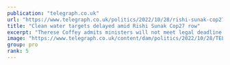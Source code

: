 ```yaml
---
publication: "telegraph.co.uk"
url: "https://www.telegraph.co.uk/politics/2022/10/28/rishi-sunak-cop27-row-delays-clean-water-targets/"
title: "Clean water targets delayed amid Rishi Sunak Cop27 row"
excerpt: "Therese Coffey admits ministers will not meet legal deadline as campaigners warn of 'deeply concerning' delay"
image: "https://www.telegraph.co.uk/content/dam/politics/2022/10/28/TELEMMGLPICT000314039792_trans_NvBQzQNjv4Bq14gQfIINrKeqI0-l40VDkvWW8nDgsW-netx6Mm3jPdA.jpeg?impolicy=logo-overlay"
group: pro
rank: 5
---
```

